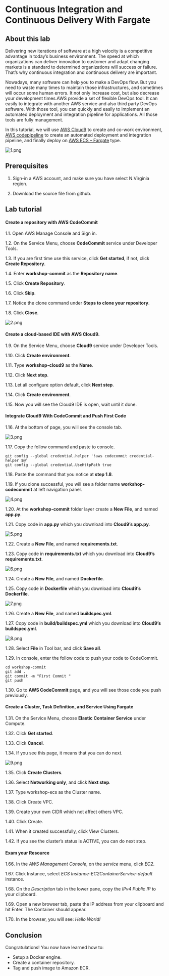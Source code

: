 Continuous Integration and Continuous Delivery With Fargate
================================================================


## About this lab
Delivering new iterations of software at a high velocity is a competitive advantage in today’s business environment. The speed at which organizations can deliver innovation to customer and adapt changing markets is a standard to determined organizations will success or failure. That’s why continuous integration and continuous delivery are important.

Nowadays, many software can help you to make a DevOps flow. But you need to waste many times to maintain those infrastructures, and sometimes will occur some human errors. It not only increase cost, but also decrease your development times.AWS provide a set of flexible DevOps tool. It can easily to integrate with another AWS service and also third party DevOps software. With those tool, you can quickly and easily to implement an automated deployment and integration pipeline for applications. All those tools are fully management.

In this tutorial, we will use [AWS Cloud9](https://aws.amazon.com/tw/cloud9/) to create and co-work environment, [AWS codepipeline](https://aws.amazon.com/tw/codepipeline/) to create an automated deployment and integration pipeline, and finally deploy on [AWS ECS – Fargate](https://aws.amazon.com/tw/fargate/) type.

![1.png](/images/1.png)


## Prerequisites
1. Sign-in a AWS account, and make sure you have select N.Virginia region.

2. Download the source file from github.



## Lab tutorial
#### Create a repository with AWS CodeCommit
1.1. 	Open AWS Manage Console and Sign in.

1.2. 	On the Service Menu, choose **CodeCommit** service under Developer Tools.

1.3. 	If you are first time use this service, click **Get started**, if not, click **Create Repository**.

1.4. 	Enter **workshop-commit** as the **Repository name**.

1.5. 	Click **Create Repository**.

1.6. 	Click **Skip**.

1.7. 	Notice the clone command under **Steps to clone your repository**.

1.8. 	Click **Close**.

![2.png](/images/2.png)


#### Create a cloud-based IDE with AWS Cloud9.

1.9. 	On the Service Menu, choose **Cloud9** service under Developer Tools.

1.10. 	Click **Create environment**.

1.11. 	Type **workshop-cloud9** as the **Name**.

1.12. 	Click **Next step**.

1.13. 	Let all configure option default, click **Next step**.

1.14. 	Click **Create environment**.

1.15. 	Now you will see the Cloud9 IDE is open, wait until it done.


#### Integrate Cloud9 With CodeCommit and Push First Code

1.16. 	At the bottom of page, you will see the console tab.

![3.png](/images/3.png)

1.17. 	Copy the follow command and paste to console.

	git config --global credential.helper '!aws codecommit credential-helper $@'
	git config --global credential.UseHttpPath true

1.18. 	Paste the command that you notice at **step 1.8**.

1.19. 	If you clone successful, you will see a folder name **workshop-codecommit** at left navigation panel.

![4.png](/images/4.png)

1.20. 	At the **workshop-commit** folder layer create a **New File**, and named **app.py**.

1.21. 	Copy code in **app.py** which you download into **Cloud9’s app.py**.

![5.png](/images/5.png)

1.22. 	Create a **New File**, and named **requirements.txt**.

1.23. 	Copy code in **requirements.txt** which you download into **Cloud9’s requirements.txt**.

![6.png](/images/6.png)

1.24. 	Create a **New File**, and named **Dockerfile**.

1.25. 	Copy code in **Dockerfile** which you download into **Cloud9’s Dockerfile**.

![7.png](/images/7.png)

1.26. 	Create a **New File**, and named **buildspec.yml**.

1.27. 	Copy code in **build/buildspec.yml** which you download into **Cloud9’s buildspec.yml**.

![8.png](/images/8.png)

1.28. 	Select **File** in Tool bar, and click **Save all**.

1.29. 	In console, enter the follow code to push your code to CodeCommit.

	cd workshop-commit
	git add .
	git commit -m "First Commit "
	git push

1.30. 	Go to **AWS CodeCommit** page, and you will see those code you push previously.


#### Create a Cluster, Task Definition, and Service Using Fargate

1.31. 	On the Service Menu, choose **Elastic Container Service** under Compute.

1.32. 	Click **Get started**.

1.33. 	Click **Cancel**.

1.34. 	If you see this page, it means that you can do next.

![9.png](/images/9.png)

1.35. 	Click **Create Clusters**.

1.36. 	Select **Networking only**, and click **Next step**.

1.37. 	Type workshop-ecs as the Cluster name.

1.38. 	Click Create VPC.

1.39. 	Create your own CIDR which not affect others VPC.

1.40. 	Click Create.

1.41. 	When it created successfully, click View Clusters.

1.42. 	If you see the cluster’s status is ACTIVE, you can do next step.




#### Exam your Resource

1.66. 	In the *AWS Management Console*, on the *service* menu, click *EC2*.

1.67. 	Click Instance, select *ECS Instance-EC2ContainerService-default* instance.

1.68. 	On the *Description* tab in the lower pane, copy the *IPv4 Public IP* to your clipboard.

1.69. 	Open a new browser tab, paste the IP address from your clipboard and hit Enter. The Container should appear.

1.70. 	In the browser, you will see:
*Hello World!*




## Conclusion

Congratulations! You now have learned how to:

* Setup a Docker engine.
* Create a container repository.
* Tag and push image to Amazon ECR.


